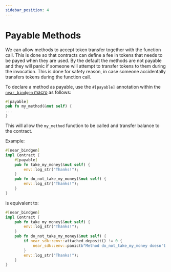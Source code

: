 ```yaml
---
sidebar_position: 4
---
```


# Payable Methods

We can allow methods to accept token transfer together with the function call. This is done so that contracts can define a fee in tokens that needs to be payed when they are used. By the default the methods are not payable and they will panic if someone will attempt to transfer tokens to them during the invocation. This is done for safety reason, in case someone accidentally transfers tokens during the function call.

To declare a method as payable, use the `#[payable]` annotation within the [`near_bindgen` macro](../contract-structure/near-bindgen.md) as follows:

```rust
#[payable]
pub fn my_method(&mut self) {
...
}
```

This will allow the `my_method` function to be called and transfer balance to the contract.

Example:

```rust
#[near_bindgen]
impl Contract {
    #[payable]
    pub fn take_my_money(&mut self) {
        env::log_str("Thanks!");
    }
    pub fn do_not_take_my_money(&mut self) {
        env::log_str("Thanks!");
    }
}
```

is equivalent to:

```rust
#[near_bindgen]
impl Contract {
    pub fn take_my_money(&mut self) {
        env::log_str("Thanks!");
    }
    pub fn do_not_take_my_money(&mut self) {
        if near_sdk::env::attached_deposit() != 0 {
            near_sdk::env::panic(b"Method do_not_take_my_money doesn't accept deposit");
        }
        env::log_str("Thanks!");
    }
}
```
